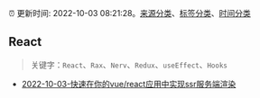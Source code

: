:alarm_clock: 更新时间: 2022-10-03 08:21:28。[来源分类](../README.md)、[标签分类](../TAGS.md)、[时间分类](../TIMELINE.md)

## React


> 关键字：`React`、`Rax`、`Nerv`、`Redux`、`useEffect`、`Hooks`



- [2022-10-03-快速在你的vue/react应用中实现ssr服务端渲染](https://toutiao.io/k/nuz8xsi) 